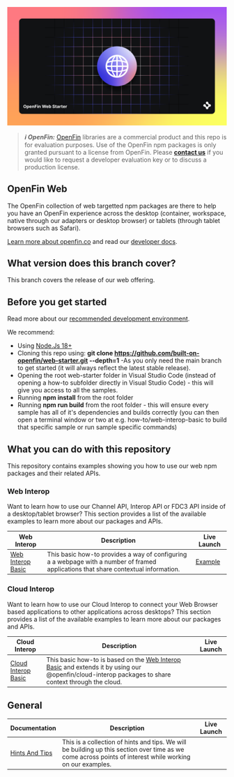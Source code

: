 ![OpenFin Web Starter](./assets/openfin-web-starter.png)

> **_:information_source: OpenFin:_** [OpenFin](https://www.openfin.co/) libraries are a commercial product and this repo is for evaluation purposes. Use of the OpenFin npm packages is only granted pursuant to a license from OpenFin. Please [**contact us**](https://www.openfin.co/contact/) if you would like to request a developer evaluation key or to discuss a production license.

## OpenFin Web

The OpenFin collection of web targetted npm packages are there to help you have an OpenFin experience across the desktop (container, workspace, native through our adapters or desktop browser) or tablets (through tablet browsers such as Safari).

[Learn more about openfin.co](https://www.openfin.co/) and read our [developer docs](https://developers.openfin.co/of-docs/docs/web-interop).

## What version does this branch cover?

This branch covers the release of our web offering.

## Before you get started

Read more about our [recommended development environment](https://developers.openfin.co/of-docs/docs/set-up-your-dev-environment).

We recommend:

- Using [Node.Js 18+](https://nodejs.org/en/about/previous-releases)
- Cloning this repo using: **git clone <https://github.com/built-on-openfin/web-starter.git> --depth=1** -As you only need the main branch to get started (it will always reflect the latest stable release).
- Opening the root web-starter folder in Visual Studio Code (instead of opening a how-to subfolder directly in Visual Studio Code) - this will give you access to all the samples.
- Running **npm install** from the root folder
- Running **npm run build** from the root folder - this will ensure every sample has all of it's dependencies and builds correctly (you can then open a terminal window or two at e.g. how-to/web-interop-basic to build that specific sample or run sample specific commands)

## What you can do with this repository

This repository contains examples showing you how to use our web npm packages and their related APIs.

### Web Interop

Want to learn how to use our Channel API, Interop API or FDC3 API inside of a desktop/tablet browser? This section provides a list of the available examples to learn more about our packages and APIs.

| Web Interop                                                            | Description                                                                                                                                                                                                     | Live Launch                                                                                                                                                                                                                                                                                                                                                                                                                                                                                                                                                              |
| ----------------------------------------------------------------------------- | --------------------------------------------------------------------------------------------------------------------------------------------------------------------------------------------------------------- | ------------------------------------------------------------------------------------------------------------------------------------------------------------------------------------------------------------------------------------------------------------------------------------------------------------------------------------------------------------------------------------------------------------------------------------------------------------------------------------------------------------------------------------------------------------------------ |
| [Web Interop Basic](./how-to/web-interop-basic) | This basic how-to provides a way of configuring a a webpage with a number of framed applications that share contextual information.                                                                |          [Example](https://built-on-openfin.github.io/web-starter/main/web-interop-basic/platform/provider.html)                                                                                                                                                                                                                                                                             |

### Cloud Interop

Want to learn how to use our Cloud Interop to connect your Web Browser based applications to other applications across desktops? This section provides a list of the available examples to learn more about our packages and APIs.

| Cloud Interop                                                            | Description                                                                                                                                                                                                     | Live Launch                                                                                                                                                                                                                                                                                                                                                                                                                                                                                                                                                              |
| ----------------------------------------------------------------------------- | --------------------------------------------------------------------------------------------------------------------------------------------------------------------------------------------------------------- | ------------------------------------------------------------------------------------------------------------------------------------------------------------------------------------------------------------------------------------------------------------------------------------------------------------------------------------------------------------------------------------------------------------------------------------------------------------------------------------------------------------------------------------------------------------------------ |
| [Cloud Interop Basic](./how-to/cloud-interop-basic) | This basic how-to is based on the [Web Interop Basic](./how-to/web-interop-basic) and extends it by using our @openfin/cloud-interop packages to share context through the cloud.                                                                |                                                                                                                                                                                                                                                                                       |

## General

| Documentation                                                                      | Description                                                                                                                                                                    | Live Launch |
| ---------------------------------------------------------------------------------- | ------------------------------------------------------------------------------------------------------------------------------------------------------------------------------ | ----------- |
| [Hints And Tips](./how-to/hints-and-tips)                                          | This is a collection of hints and tips. We will be building up this section over time as we come across points of interest while working on our examples. |             |
